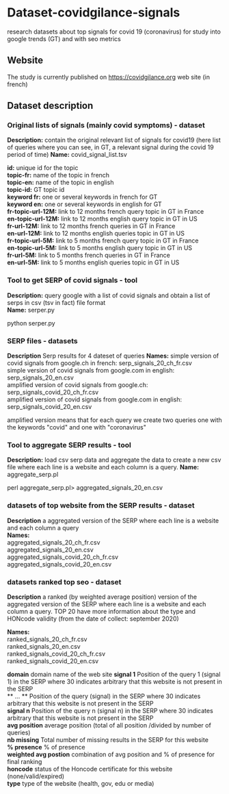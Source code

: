 # Dataset-covidgilance-signals
research datasets about top signals for covid 19 (coronavirus) for study into  google trends (GT) and with seo metrics

## Website

The study is currently published on https://covidgilance.org web site (in french)

## Dataset description

### Original lists of signals (mainly covid symptoms) - dataset

**Description:** contain the original relevant list of signals for covid19 (here list of queries where you can see, in GT, a relevant signal during the covid 19 period of time)
**Name:** covid_signal_list.tsv  
    
**id:** unique id for the topic  
**topic-fr:** name of the topic in french  
**topic-en:** name of the topic in english  
**topic-id:** GT topic id  
**keyword fr:** one or several keywords in french for GT  
**keyword en:** one or several keywords in english for GT  
**fr-topic-url-12M:** link to 12 months french query topic in GT in France  
**en-topic-url-12M:** link to 12 months english query topic in GT in US  
**fr-url-12M:** link to 12 months french queries in GT in France  
**en-url-12M:** link to 12 months english queries topic in GT in US  
**fr-topic-url-5M:** link to 5 months french query topic in GT in France  
**en-topic-url-5M:** link to 5 months english query topic in GT in US  
**fr-url-5M:** link to 5 months french queries in GT in France   
**en-url-5M:** link to 5 months english queries topic in GT in US   

### Tool to get SERP of covid signals - tool 

**Description:** query google with a list of covid signals and obtain a list of serps in csv (tsv in fact) file format  
**Name:** serper.py  

python serper.py

### SERP files - datasets


**Description** Serp results for 4 dateset of queries
**Names:**
simple version of covid signals from google.ch in french: serp_signals_20_ch_fr.csv  
simple version of covid signals from google.com in english: serp_signals_20_en.csv  
amplified version of covid signals from google.ch: serp_signals_covid_20_ch_fr.csv  
amplified version of covid signals from google.com in english: serp_signals_covid_20_en.csv  

amplified version means that for each query we create two queries one with the keywords "covid" and one with "coronavirus"

### Tool to aggregate SERP results - tool

**Description:** load csv serp data and aggregate the data to create a new csv file where each line is a website and each column is a query.
**Name:**   aggregate_serp.pl

perl aggregate_serp.pl> aggregated_signals_20_en.csv


### datasets of top website from the SERP results - dataset

**Description** a aggregated version of the SERP where each line is a website and each column a query  
**Names:**  
aggregated_signals_20_ch_fr.csv  
aggregated_signals_20_en.csv  
aggregated_signals_covid_20_ch_fr.csv  
aggregated_signals_covid_20_en.csv  




### datasets ranked top seo - dataset

**Description** a ranked (by weighted average position) version of the aggregated version of the SERP where each line is a website and each column a query.
TOP 20 have more information about the type and HONcode validity (from the date of collect: september 2020) 

**Names:**  
ranked_signals_20_ch_fr.csv  
ranked_signals_20_en.csv   
ranked_signals_covid_20_ch_fr.csv   
ranked_signals_covid_20_en.csv   

**domain** domain name of the web site 
**signal 1** Position of the query 1 (signal 1) in the SERP where 30 indicates arbitrary that this website is not present in the SERP  
** ... ** Position of the query (signal) in the SERP where 30 indicates arbitrary that this website is not present in the SERP  
**signal n** Position of the query n (signal n) in the SERP where 30 indicates arbitrary that this website is not present in the SERP  
**avg position**	average position (total of all position /divided by number of queries)  
**nb missing** Total number of missing results in the SERP for this website  
**% presence** % of presence  
**weighted avg postion** combination of avg position and % of presence for final ranking  
**honcode** status of the Honcode certificate for this website (none/valid/expired)  
**type** type of the website (health, gov, edu or media)  






